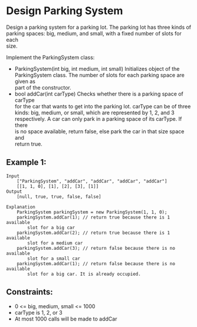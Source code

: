 # Design Parking System

Design a parking system for a parking lot. The parking lot has three kinds of  
parking spaces: big, medium, and small, with a fixed number of slots for each  
size.

Implement the ParkingSystem class:

* ParkingSystem(int big, int medium, int small) Initializes object of the  
ParkingSystem class. The number of slots for each parking space are given as  
part of the constructor.
* bool addCar(int carType) Checks whether there is a parking space of carType  
for the car that wants to get into the parking lot. carType can be of three  
kinds: big, medium, or small, which are represented by 1, 2, and 3  
respectively. A car can only park in a parking space of its carType. If there  
is no space available, return false, else park the car in that size space and  
return true.

## Example 1:

    Input
        ["ParkingSystem", "addCar", "addCar", "addCar", "addCar"]
        [[1, 1, 0], [1], [2], [3], [1]]
    Output
        [null, true, true, false, false]
    
    Explanation
        ParkingSystem parkingSystem = new ParkingSystem(1, 1, 0);
        parkingSystem.addCar(1); // return true because there is 1 available  
            slot for a big car
        parkingSystem.addCar(2); // return true because there is 1 available 
            slot for a medium car
        parkingSystem.addCar(3); // return false because there is no available 
            slot for a small car
        parkingSystem.addCar(1); // return false because there is no available 
            slot for a big car. It is already occupied.

## Constraints:

* 0 <= big, medium, small <= 1000
* carType is 1, 2, or 3
* At most 1000 calls will be made to addCar